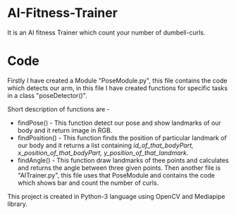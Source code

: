 # AI-Fitness-Trainer
It is an AI fitness Trainer which count your number of dumbell-curls.
# Code
Firstly I have created a Module "PoseModule.py", this file contains the code which detects our arm, in this file I have created functions for specific tasks in a class "poseDetector()".

Short description of functions are -

* findPose() - This function detect our pose and show landmarks of our body and it return image in RGB.
* findPosition() - This function finds the position of particular landmark of our body and it returns a list containing *id_of_that_bodyPart, x_position_of_that_bodyPart, y_position_of_that_landmark*.
* findAngle() - This function draw landmarks of thee points and calculates and returns the angle between three given points.
Then another file is "AITrainer.py", this file uses that PoseModule and contains the code which shows bar and count the number of curls.

This project is created in Python-3 language using OpenCV and Mediapipe library.
